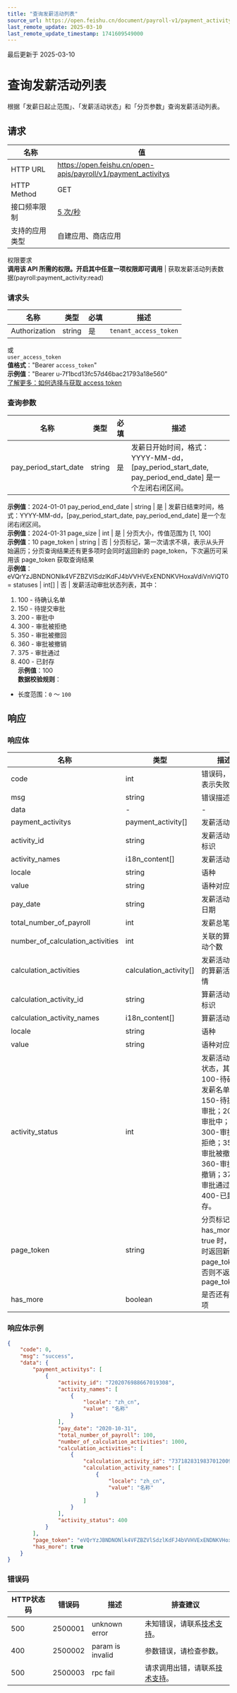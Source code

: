 ```yaml
---
title: "查询发薪活动列表"
source_url: https://open.feishu.cn/document/payroll-v1/payment_activity/list
last_remote_update: 2025-03-10
last_remote_update_timestamp: 1741609549000
---
```

最后更新于 2025-03-10

# 查询发薪活动列表

根据「发薪日起止范围」、「发薪活动状态」和「分页参数」查询发薪活动列表。

## 请求
名称 | 值
---|---
HTTP URL | https://open.feishu.cn/open-apis/payroll/v1/payment_activitys
HTTP Method | GET
接口频率限制 | [5 次/秒](https://open.feishu.cn/document/ukTMukTMukTM/uUzN04SN3QjL1cDN)
支持的应用类型 | 自建应用、商店应用
权限要求  
            **调用该 API 所需的权限。开启其中任意一项权限即可调用** | 获取发薪活动列表数据(payroll:payment_activity:read)

### 请求头

名称 | 类型 | 必填 | 描述
--- | --- | --- | ---
Authorization | string | 是 | `tenant_access_token`  
或  
`user_access_token`  
**值格式**："Bearer `access_token`"  
**示例值**："Bearer u-7f1bcd13fc57d46bac21793a18e560"  
[了解更多：如何选择与获取 access token](https://open.feishu.cn/document/uAjLw4CM/ugTN1YjL4UTN24CO1UjN/trouble-shooting/how-to-choose-which-type-of-token-to-use)

### 查询参数

名称 | 类型 | 必填 | 描述
--- | --- | --- | ---
pay_period_start_date | string | 是 | 发薪日开始时间，格式：YYYY-MM-dd，[pay_period_start_date, pay_period_end_date] 是一个左闭右闭区间。  
**示例值**：2024-01-01
pay_period_end_date | string | 是 | 发薪日结束时间，格式：YYYY-MM-dd，[pay_period_start_date, pay_period_end_date] 是一个左闭右闭区间。  
**示例值**：2024-01-31
page_size | int | 是 | 分页大小，传值范围为 [1, 100]  
**示例值**：10
page_token | string | 否 | 分页标记，第一次请求不填，表示从头开始遍历；分页查询结果还有更多项时会同时返回新的 page_token，下次遍历可采用该 page_token 获取查询结果  
**示例值**：eVQrYzJBNDNONlk4VFZBZVlSdzlKdFJ4bVVHVExENDNKVHoxaVdiVnViQT0=
statuses | int\[\] | 否 | 发薪活动审批状态列表，其中：  
1. 100 - 待确认名单  
2. 150 - 待提交审批  
3. 200 - 审批中  
4. 300 - 审批被拒绝  
5. 350 - 审批被撤回  
6. 360 - 审批被撤销  
7. 375 - 审批通过  
8. 400 - 已封存  
**示例值**：100  
**数据校验规则**：  
- 长度范围：`0` ～ `100`

## 响应

### 响应体

名称 | 类型 | 描述
--- | --- | ---
code | int | 错误码，非 0 表示失败
msg | string | 错误描述
data | \- | \-
payment_activitys | payment_activity\[\] | 发薪活动列表
activity_id | string | 发薪活动唯一标识
activity_names | i18n_content\[\] | 发薪活动名称
locale | string | 语种
value | string | 语种对应的值
pay_date | string | 发薪活动发薪日期
total_number_of_payroll | int | 发薪总笔数
number_of_calculation_activities | int | 关联的算薪活动个数
calculation_activities | calculation_activity\[\] | 发薪活动关联的算薪活动详情
calculation_activity_id | string | 算薪活动唯一标识
calculation_activity_names | i18n_content\[\] | 算薪活动名称
locale | string | 语种
value | string | 语种对应的值
activity_status | int | 发薪活动审批状态，其中：100-待确认发薪名单；150-待提交审批；200-审批中；300-审批被拒绝；350-审批被撤回；360-审批被撤销；375-审批通过；400-已封存。
page_token | string | 分页标记，当 has_more 为 true 时，会同时返回新的 page_token，否则不返回 page_token
has_more | boolean | 是否还有更多项

### 响应体示例
```json
{
    "code": 0,
    "msg": "success",
    "data": {
        "payment_activitys": [
            {
                "activity_id": "7202076988667019308",
                "activity_names": [
                    {
                        "locale": "zh_cn",
                        "value": "名称"
                    }
                ],
                "pay_date": "2020-10-31",
                "total_number_of_payroll": 100,
                "number_of_calculation_activities": 1000,
                "calculation_activities": [
                    {
                        "calculation_activity_id": "7371828319837012009",
                        "calculation_activity_names": [
                            {
                                "locale": "zh_cn",
                                "value": "名称"
                            }
                        ]
                    }
                ],
                "activity_status": 400
            }
        ],
        "page_token": "eVQrYzJBNDNONlk4VFZBZVlSdzlKdFJ4bVVHVExENDNKVHoxaVdiVnViQT0=",
        "has_more": true
    }
}
```

### 错误码

HTTP状态码 | 错误码 | 描述 | 排查建议
--- | --- | --- | ---
500 | 2500001 | unknown error | 未知错误，请联系[技术支持](https://applink.feishu.cn/TLJpeNdW)。
400 | 2500002 | param is invalid | 参数错误，请检查参数。
500 | 2500003 | rpc fail | 请求调用出错，请联系[技术支持](https://applink.feishu.cn/TLJpeNdW)。
